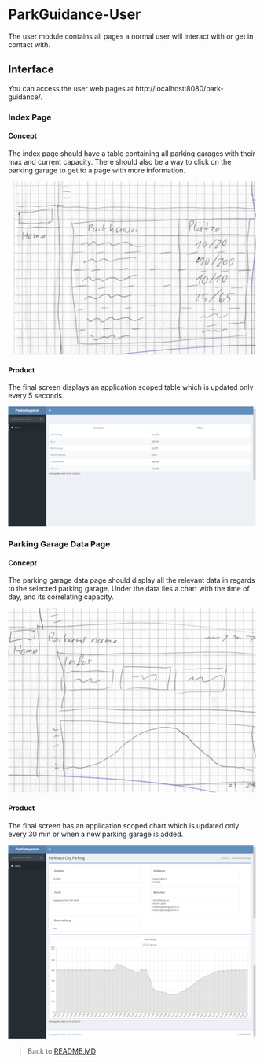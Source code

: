 # ParkGuidance-User

The user module contains all pages a normal user will interact with or get in contact with. 

## Interface

You can access the user web pages at http://localhost:8080/park-guidance/.

### Index Page

#### Concept

The index page should have a table containing all parking garages with their max and current capacity.
There should also be a way to click on the parking garage to get to a page with more information.

![Concept Images of index Screen](images/c-User-Index.png)

#### Product

The final screen displays an application scoped table which is updated only every 5 seconds. 

![Image showing index screen](images/f-User-Index.png)

### Parking Garage Data Page

#### Concept

The parking garage data page should display all the relevant data in regards to the selected parking garage.
Under the data lies a chart with the time of day, and its correlating capacity.

![Concept Images of Parking Garage Data Screen](images/c-User-GarageData.png)

#### Product

The final screen has an application scoped chart which is updated only every 30 min or when a new parking garage is added.

![Image showing Parking Garage Data screen](images/f-User-GarageData.png)

>Back to  [README.MD](../README.md)
